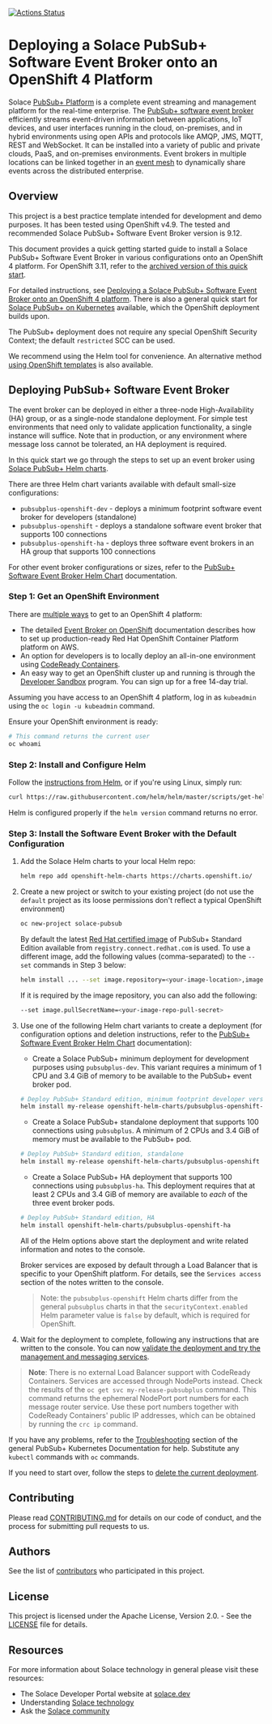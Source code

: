 [![Actions Status](https://github.com/SolaceProducts/pubsubplus-openshift-quickstart/workflows/build/badge.svg?branch=master)](https://github.com/SolaceProducts/pubsubplus-openshift-quickstart/actions?query=workflow%3Abuild+branch%3Amaster)


# Deploying a Solace PubSub+ Software Event Broker onto an OpenShift 4 Platform

Solace [PubSub+ Platform](https://solace.com/products/platform/) is a complete event streaming and management platform for the real-time enterprise. The [PubSub+ software event broker](https://solace.com/products/event-broker/software/) efficiently streams event-driven information between applications, IoT devices, and user interfaces running in the cloud, on-premises, and in hybrid environments using open APIs and protocols like AMQP, JMS, MQTT, REST and WebSocket. It can be installed into a variety of public and private clouds, PaaS, and on-premises environments. Event brokers in multiple locations can be linked together in an [event mesh](https://solace.com/what-is-an-event-mesh/) to dynamically share events across the distributed enterprise.

## Overview

This project is a best practice template intended for development and demo purposes. It has been tested using OpenShift v4.9. The tested and recommended Solace PubSub+ Software Event Broker version is 9.12.

This document provides a quick getting started guide to install a Solace PubSub+ Software Event Broker in various configurations onto an OpenShift 4 platform. For OpenShift 3.11, refer to the [archived version of this quick start](https://github.com/SolaceProducts/pubsubplus-openshift-quickstart/tree/v1.1.1).

For detailed instructions, see [Deploying a Solace PubSub+ Software Event Broker onto an OpenShift 4 platform](/docs/PubSubPlusOpenShiftDeployment.md). There is also a general quick start for [Solace PubSub+ on Kubernetes](https://github.com/SolaceProducts/pubsubplus-kubernetes-quickstart/blob/master/docs/PubSubPlusK8SDeployment.md) available, which the OpenShift deployment builds upon.

The PubSub+ deployment does not require any special OpenShift Security Context; the default `restricted` SCC can be used.

We recommend using the Helm tool for convenience. An alternative method [using OpenShift templates](/docs/PubSubPlusOpenShiftDeployment.md#step-4-option-2-deploy-using-openshift-templates) is also available.

## Deploying PubSub+ Software Event Broker

The event broker can be deployed in either a three-node High-Availability (HA) group, or as a single-node standalone deployment. For simple test environments that need only to validate application functionality, a single instance will suffice. Note that in production, or any environment where message loss cannot be tolerated, an HA deployment is required.

In this quick start we go through the steps to set up an event broker using [Solace PubSub+ Helm charts](https://artifacthub.io/packages/search?page=1&repo=solace).

There are three Helm chart variants available with default small-size configurations:
- `pubsubplus-openshift-dev` - deploys a minimum footprint software event broker for developers (standalone)
- `pubsubplus-openshift` - deploys a standalone software event broker that supports 100 connections
- `pubsubplus-openshift-ha` - deploys three software event brokers in an HA group that supports 100 connections

For other event broker configurations or sizes, refer to the [PubSub+ Software Event Broker Helm Chart](https://github.com/SolaceProducts/pubsubplus-kubernetes-quickstart/blob/master/pubsubplus/README.md) documentation.

### Step 1: Get an OpenShift Environment

There are [multiple ways](https://www.openshift.com/try ) to get to an OpenShift 4 platform:
- The detailed [Event Broker on OpenShift](/docs/PubSubPlusOpenShiftDeployment.md#step-1-optional--aws-deploy-a-self-managed-openshift-container-platform-onto-aws) documentation describes how to set up production-ready Red Hat OpenShift Container Platform platform on AWS.
- An option for developers is to locally deploy an all-in-one environment using [CodeReady Containers](https://developers.redhat.com/products/codeready-containers/overview).
- An easy way to get an OpenShift cluster up and running is through the [Developer Sandbox](https://developers.redhat.com/developer-sandbox) program. You can sign up for a free 14-day trial.

Assuming you have access to an OpenShift 4 platform, log in as `kubeadmin` using the `oc login -u kubeadmin` command.

Ensure your OpenShift environment is ready:

```bash
# This command returns the current user
oc whoami
```

### Step 2: Install and Configure Helm

Follow the [instructions from Helm](//github.com/helm/helm#install), or if you're using Linux, simply run:
```bash
curl https://raw.githubusercontent.com/helm/helm/master/scripts/get-helm-3 | bash
```

Helm is configured properly if the `helm version` command returns no error.


### Step 3: Install the Software Event Broker with the Default Configuration

1. Add the Solace Helm charts to your local Helm repo:
    ```bash
    helm repo add openshift-helm-charts https://charts.openshift.io/
    ```

2. Create a new project or switch to your existing project (do not use the `default` project as its loose permissions don't reflect a typical OpenShift environment)
    ```bash
    oc new-project solace-pubsub
    ```

    By default the latest [Red Hat certified image](https://hub.Docker.com/r/solace/solace-pubsub-standard/tags/) of PubSub+ Standard Edition available from `registry.connect.redhat.com` is used. To use a different image, add the following values (comma-separated) to the `--set` commands in Step 3 below:

    ```bash
    helm install ... --set image.repository=<your-image-location>,image.tag=<your-image-tag>
    ```

    If it is required by the image repository, you can also add the following:
    ```bash
    --set image.pullSecretName=<your-image-repo-pull-secret>
    ```

3. Use one of the following Helm chart variants to create a deployment (for configuration options and deletion instructions, refer to the [PubSub+ Software Event Broker Helm Chart](https://github.com/SolaceProducts/pubsubplus-kubernetes-quickstart/tree/master/pubsubplus#configuration) documentation):

    - Create a Solace PubSub+ minimum deployment for development purposes using `pubsubplus-dev`. This variant requires a minimum of 1 CPU and 3.4 GiB of memory to be available to the PubSub+ event broker pod.
    ```bash
    # Deploy PubSub+ Standard edition, minimum footprint developer version
    helm install my-release openshift-helm-charts/pubsubplus-openshift-dev
    ```

    - Create a Solace PubSub+ standalone deployment that supports 100 connections using `pubsubplus`. A minimum of 2 CPUs and 3.4 GiB of memory must be available to the PubSub+ pod.
    ```bash
    # Deploy PubSub+ Standard edition, standalone
    helm install my-release openshift-helm-charts/pubsubplus-openshift
    ```

    - Create a Solace PubSub+ HA deployment that supports 100 connections using `pubsubplus-ha`. This deployment requires that at least 2 CPUs and 3.4 GiB of memory are available to *each* of the three event broker pods.
    ```bash
    # Deploy PubSub+ Standard edition, HA
    helm install openshift-helm-charts/pubsubplus-openshift-ha
    ```

    All of the Helm options above start the deployment and write related information and notes to the console.

    Broker services are exposed by default through a Load Balancer that is specific to your OpenShift platform. For details, see the `Services access` section of the notes written to the console.

    > Note: the `pubsubplus-openshift` Helm charts differ from the general `pubsubplus` charts in that the `securityContext.enabled` Helm parameter value is `false` by default, which is required for OpenShift.

4. Wait for the deployment to complete, following any instructions that are written to the console. You can now [validate the deployment and try the management and messaging services](/docs/PubSubPlusOpenShiftDeployment.md#validating-the-deployment).
 
> **Note**: There is no external Load Balancer support with CodeReady Containers. Services are accessed through NodePorts instead. Check the results of the `oc get svc my-release-pubsubplus` command. This command returns the ephemeral NodePort port numbers for each message router service. Use these port numbers together with CodeReady Containers' public IP addresses, which can be obtained by running the `crc ip` command.

If you have any problems, refer to the [Troubleshooting](https://github.com/SolaceProducts/pubsubplus-kubernetes-quickstart/blob/master/docs/PubSubPlusK8SDeployment.md#troubleshooting) section of the general PubSub+ Kubernetes Documentation for help. Substitute any `kubectl` commands with `oc` commands.

If you need to start over, follow the steps to [delete the current deployment](/docs/PubSubPlusOpenShiftDeployment.md#deleting-a-deployment).


## Contributing

Please read [CONTRIBUTING.md](CONTRIBUTING.md) for details on our code of conduct, and the process for submitting pull requests to us.

## Authors

See the list of [contributors](//github.com/SolaceProducts/pubsubplus-openshift-quickstart/graphs/contributors) who participated in this project.

## License

This project is licensed under the Apache License, Version 2.0. - See the [LICENSE](LICENSE) file for details.

## Resources

For more information about Solace technology in general please visit these resources:

- The Solace Developer Portal website at [solace.dev](//solace.dev/)
- Understanding [Solace technology](//solace.com/products/platform/)
- Ask the [Solace community](//dev.solace.com/community/)
